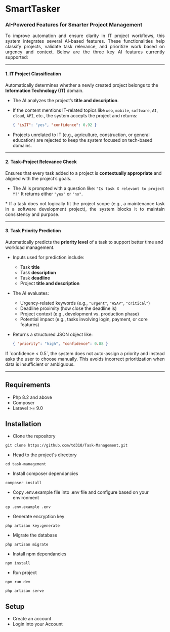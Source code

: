 # SmartTasker

### AI-Powered Features for Smarter Project Management

<p align="justify">To improve automation and ensure clarity in IT project workflows, this system integrates several AI-based features. These functionalities help classify projects, validate task relevance, and prioritize work based on urgency and context. Below are the three key AI features currently supported:</p>

---

#### 1. IT Project Classification

Automatically determines whether a newly created project belongs to the **Information Technology (IT)** domain.

* The AI analyzes the project’s **title and description**.
* If the content mentions IT-related topics like `web`, `mobile`, `software`, `AI`, `cloud`, `API`, etc., the system accepts the project and returns:

  ```json
  { "isIT": "yes", "confidence": 0.92 }
  ```
* Projects unrelated to IT (e.g., agriculture, construction, or general education) are rejected to keep the system focused on tech-based domains.

---

#### 2. Task–Project Relevance Check

Ensures that every task added to a project is **contextually appropriate** and aligned with the project’s goals.

* The AI is prompted with a question like:
  `"Is task X relevant to project Y?"`
  It returns either `"yes"` or `"no"`.
<p align="justify">* If a task does not logically fit the project scope (e.g., a maintenance task in a software development project), the system blocks it to maintain consistency and purpose.</p>

---

#### 3. Task Priority Prediction

Automatically predicts the **priority level** of a task to support better time and workload management.

* Inputs used for prediction include:

  * Task **title**
  * Task **description**
  * Task **deadline**
  * Project **title and description**

* The AI evaluates:

  * Urgency-related keywords (e.g., `"urgent"`, `"ASAP"`, `"critical"`)
  * Deadline proximity (how close the deadline is)
  * Project context (e.g., development vs. production phase)
  * Potential impact (e.g., tasks involving login, payment, or core features)

* Returns a structured JSON object like:

  ```json
  { "priority": "high", "confidence": 0.88 }
  ```

<p align="justify">If `confidence < 0.5`, the system does not auto-assign a priority and instead asks the user to choose manually. This avoids incorrect prioritization when data is insufficient or ambiguous.</p>

---
## Requirements

-   Php 8.2 and above
-   Composer
-   Laravel >= 9.0

## Installation
-   Clone the repository

```shell
git clone https://github.com/td310/Task-Management.git
```

-   Head to the project's directory

```shell
cd task-management
```

-   Install composer dependancies

```shell
composer install
```

-   Copy .env.example file into .env file and configure based on your environment

```shell
cp .env.example .env
```

-   Generate encryption key

```shell
php artisan key:generate
```

-   Migrate the database

```shell
php artisan migrate
```

-   Install npm dependancies

```shell
npm install
```

-   Run project

```shell
npm run dev
```

```shell
php artisan serve
```

## Setup
-   Create an account
-   Login into your Account
